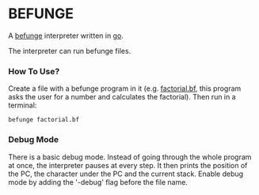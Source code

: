 # BEFUNGE

A [befunge](https://esolangs.org/wiki/Befunge) interpreter written in [go](www.golang.org).

The interpreter can run befunge files.

### How To Use?
Create a file with a befunge program in it (e.g. [factorial.bf](factorial.bf), this program asks
the user for a number and calculates the factorial). Then run in a terminal:
```shell
befunge factorial.bf
```

### Debug Mode
There is a basic debug mode. Instead of going through the whole program at once, the interpreter
pauses at every step. It then prints the position of the PC, the character under the PC and the
current stack. Enable debug mode by adding the '-debug' flag before the file name.
